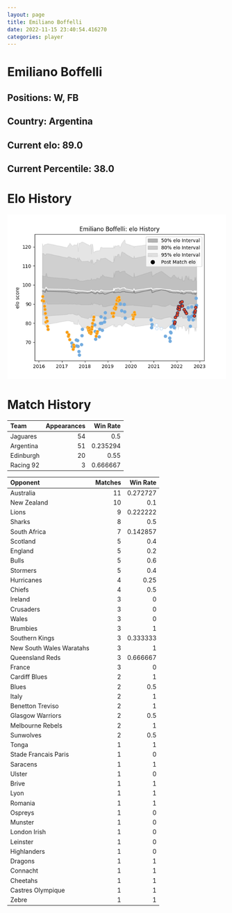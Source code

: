```yaml
---  
layout: page  
title: Emiliano Boffelli  
date: 2022-11-15 23:40:54.416270  
categories: player  
---
```

# Emiliano Boffelli

## Positions: W, FB

## Country: Argentina

## Current elo: 89.0

## Current Percentile: 38.0

# Elo History


![elo history](history_EmilianoBoffelli.png)
# Match History


| Team      |   Appearances |   Win Rate |
|:----------|--------------:|-----------:|
| Jaguares  |            54 |   0.5      |
| Argentina |            51 |   0.235294 |
| Edinburgh |            20 |   0.55     |
| Racing 92 |             3 |   0.666667 |

| Opponent                 |   Matches |   Win Rate |
|:-------------------------|----------:|-----------:|
| Australia                |        11 |   0.272727 |
| New Zealand              |        10 |   0.1      |
| Lions                    |         9 |   0.222222 |
| Sharks                   |         8 |   0.5      |
| South Africa             |         7 |   0.142857 |
| Scotland                 |         5 |   0.4      |
| England                  |         5 |   0.2      |
| Bulls                    |         5 |   0.6      |
| Stormers                 |         5 |   0.4      |
| Hurricanes               |         4 |   0.25     |
| Chiefs                   |         4 |   0.5      |
| Ireland                  |         3 |   0        |
| Crusaders                |         3 |   0        |
| Wales                    |         3 |   0        |
| Brumbies                 |         3 |   1        |
| Southern Kings           |         3 |   0.333333 |
| New South Wales Waratahs |         3 |   1        |
| Queensland Reds          |         3 |   0.666667 |
| France                   |         3 |   0        |
| Cardiff Blues            |         2 |   1        |
| Blues                    |         2 |   0.5      |
| Italy                    |         2 |   1        |
| Benetton Treviso         |         2 |   1        |
| Glasgow Warriors         |         2 |   0.5      |
| Melbourne Rebels         |         2 |   1        |
| Sunwolves                |         2 |   0.5      |
| Tonga                    |         1 |   1        |
| Stade Francais Paris     |         1 |   0        |
| Saracens                 |         1 |   1        |
| Ulster                   |         1 |   0        |
| Brive                    |         1 |   1        |
| Lyon                     |         1 |   1        |
| Romania                  |         1 |   1        |
| Ospreys                  |         1 |   0        |
| Munster                  |         1 |   0        |
| London Irish             |         1 |   0        |
| Leinster                 |         1 |   0        |
| Highlanders              |         1 |   0        |
| Dragons                  |         1 |   1        |
| Connacht                 |         1 |   1        |
| Cheetahs                 |         1 |   1        |
| Castres Olympique        |         1 |   1        |
| Zebre                    |         1 |   1        |